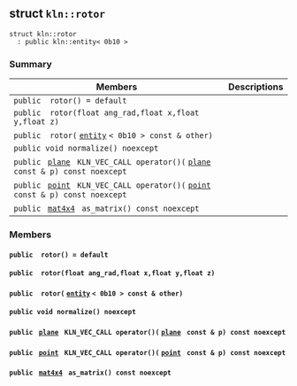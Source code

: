 ## struct `kln::rotor` 

```
struct kln::rotor
  : public kln::entity< 0b10 >
```  

### Summary

 Members                        | Descriptions                                
--------------------------------|---------------------------------------------
`public  rotor() = default`  | 
`public  rotor(float ang_rad,float x,float y,float z)`  | 
`public  rotor(` [`entity`](/api/kln::entity#structkln_1_1entity) `< 0b10 > const & other)`  | 
`public void normalize() noexcept`  | 
`public ` [`plane`](/api/kln::plane#structkln_1_1plane) ` KLN_VEC_CALL operator()(` [`plane`](/api/kln::plane#structkln_1_1plane) ` const & p) const noexcept`  | 
`public ` [`point`](/api/kln::point#structkln_1_1point) ` KLN_VEC_CALL operator()(` [`point`](/api/kln::point#structkln_1_1point) ` const & p) const noexcept`  | 
`public ` [`mat4x4`](/api/kln::mat4x4#structkln_1_1mat4x4) ` as_matrix() const noexcept`  | 

### Members

#### `public  rotor() = default`  

#### `public  rotor(float ang_rad,float x,float y,float z)`  

#### `public  rotor(` [`entity`](/api/kln::entity#structkln_1_1entity) `< 0b10 > const & other)`  

#### `public void normalize() noexcept`  

#### `public ` [`plane`](/api/kln::plane#structkln_1_1plane) ` KLN_VEC_CALL operator()(` [`plane`](/api/kln::plane#structkln_1_1plane) ` const & p) const noexcept`  

#### `public ` [`point`](/api/kln::point#structkln_1_1point) ` KLN_VEC_CALL operator()(` [`point`](/api/kln::point#structkln_1_1point) ` const & p) const noexcept`  

#### `public ` [`mat4x4`](/api/kln::mat4x4#structkln_1_1mat4x4) ` as_matrix() const noexcept`  

